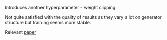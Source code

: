 Introduces another hyperparameter - weight clipping.

Not quite satisfied with the quality of results as they vary a lot on generator structure
but training seems more stable.

Relevant [paper](https://arxiv.org/pdf/1701.07875.pdf)